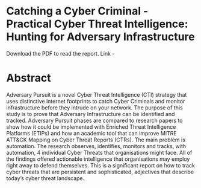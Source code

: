 # Catching a Cyber Criminal - Practical Cyber Threat Intelligence: Hunting for Adversary Infrastructure

Download the PDF to read the report.
Link - 

# Abstract

Adversary Pursuit is a novel Cyber Threat Intelligence (CTI) strategy that uses distinctive internet footprints to catch Cyber Criminals and monitor infrastructure before they intrude on your network. The purpose of this study is to prove that Adversary Infrastructure can be identified and tracked. Adversary Pursuit phases are compared to research papers to show how it could be implemented with Enriched Threat Intelligence Platforms (ETIPs) and how an academic tool that can improve MITRE ATT&amp;CK Mapping on Cyber Threat Reports (CTRs). The main problem is automation. The research observes, identifies, monitors and tracks, with automation, 4 individual Cyber Threats that organisations might face. All of the findings offered actionable intelligence that organisations may employ right away to defend themselves. This is a significant report on how to track cyber threats that are persistent and sophisticated, adjectives that describe today’s cyber threat landscape. 
